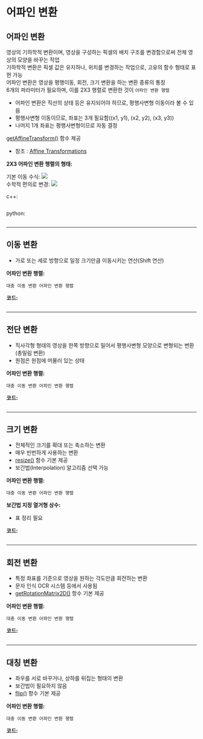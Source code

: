 # 어파인 변환

## 어파인 변환

영상의 기하학적 변환이며, 영상을 구성하는 픽셀의 배치 구조를 변경함으로써 전체 영상의 모양을 바꾸는 작업   
기하학적 변환은 픽셀 값은 유지하나, 위치를 변경하는 작업으로, 고유의 함수 형태로 표현 가능   
어파인 변환은 영상을 평행이동, 회전, 크기 변환을 하는 변환 종류의 통칭   
6개의 파라미터가 필요하며, 이를 2X3 행렬로 변환한 것이 `어파인 변환 행렬` 
  - 어파인 변환은 직선의 상태 등은 유지되어야 하므로, 평행사변형 이동이라 볼 수 있음
  - 평행사변형 이동이므로, 좌표는 3개 필요함((x1, y1), (x2, y2), (x3, y3))
  - 나머지 1개 좌표는 평행사변형이므로 자동 결정

[getAffineTransform()](https://docs.opencv.org/master/da/d54/group__imgproc__transform.html#ga8f6d378f9f8eebb5cb55cd3ae295a999) 함수 제공
- 참조 : [Affine Transformations](https://docs.opencv.org/master/d4/d61/tutorial_warp_affine.html)

**2X3 어파인 변환 행렬의 형태:**

기본 이동 수식: ![](images/affine_example_1.png)   
수학적 편의로 변경: ![](images/affine_example_2.png)


c++:

```cpp

```

python:

```python

```

---

## 이동 변환

- 가로 또는 세로 방향으로 일정 크기만큼 이동시키는 연산(Shift 연산)

**어파인 변환 행렬:**

```
대충 이동 변환 어파인 변환 행렬
```

**코드:**

```cpp

```

---

## 전단 변환

- 직사각형 형태의 영상을 한쪽 방향으로 밀어서 평행사변형 모양으로 변형되는 변환(총밀림 변환)
- 원점은 원점에 머물러 있는 상태

**어파인 변환 행렬:**

```
대충 이동 변환 어파인 변환 행렬
```

**코드:**

```cpp

```

---

## 크기 변환

- 전체적인 크기를 확대 또는 축소하는 변환
- 매우 빈번하게 사용하는 변환
- [resize()](https://docs.opencv.org/master/da/d54/group__imgproc__transform.html#ga47a974309e9102f5f08231edc7e7529d) 함수 기본 제공
- 보간법(Interpolation) 알고리즘 선택 가능

**어파인 변환 행렬:**

```
대충 이동 변환 어파인 변환 행렬
```

**보간법 지정 열거형 상수:**
- 표 정리 필요

**코드:**

```cpp

```

---

## 회전 변환

- 특정 좌표를 기준으로 영상을 원하는 각도만큼 회전하는 변환
- 문자 인식 OCR 시스템 등에서 사용됨
- [getRotationMatrix2D()](https://docs.opencv.org/master/da/d54/group__imgproc__transform.html#gafbbc470ce83812914a70abfb604f4326) 항수 기본 제공

**어파인 변환 행렬:**

```
대충 이동 변환 어파인 변환 행렬
```

**코드:**

```cpp

```

---

## 대칭 변환

- 좌우를 서로 바꾸거나, 상하를 뒤집는 형태의 변환
- 보간법이 필요하지 않음
- [flip()](https://docs.opencv.org/master/d2/de8/group__core__array.html#gaca7be533e3dac7feb70fc60635adf441) 항수 기본 제공

**어파인 변환 행렬:**

```
대충 이동 변환 어파인 변환 행렬
```

**코드:**

```cpp

```